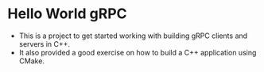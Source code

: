 # Hello World gRPC
- This is a project to get started working with building gRPC clients and servers in C++. 
- It also provided a good exercise on how to build a C++ application using CMake. 